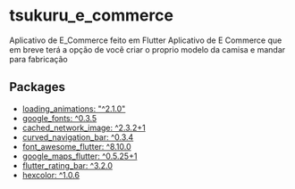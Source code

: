 # tsukuru_e_commerce

Aplicativo de E_Commerce feito em Flutter
Aplicativo de E Commerce que em breve terá a opção de você criar o proprio modelo da camisa e mandar para fabricação

## Packages

- [loading_animations: "^2.1.0"](https://pub.dev/packages/loading_animations)
- [google_fonts: ^0.3.5](https://pub.dev/packages/google_fonts)
- [cached_network_image: ^2.3.2+1](https://pub.dev/packages/cached_network_image)
- [curved_navigation_bar: ^0.3.4](https://pub.dev/packages/curved_navigation_bar)
- [font_awesome_flutter: ^8.10.0](https://pub.dev/packages/font_awesome_flutter)
- [google_maps_flutter: ^0.5.25+1](https://pub.dev/packages/google_maps_flutter)
- [flutter_rating_bar: ^3.2.0](https://pub.dev/packages/flutter_rating_bar)
- [hexcolor: ^1.0.6](https://pub.dev/packages/hexcolor)



